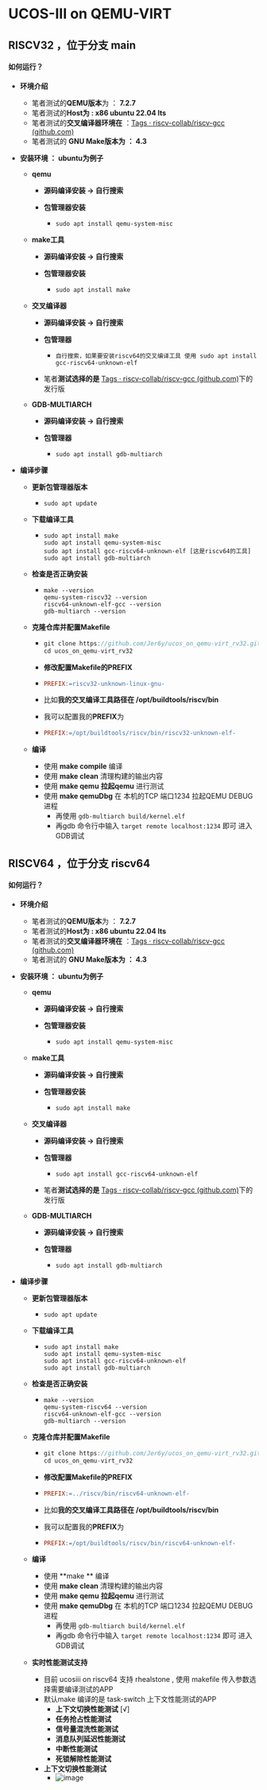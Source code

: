 # UCOS-III on QEMU-VIRT

## RISCV32 ，位于分支 main

#### 如何运行？

- **环境介绍**

  - 笔者测试的**QEMU版本**为 ：  **7.2.7**
  - 笔者测试的**Host为 : x86 ubuntu 22.04 lts**
  - 笔者测试的**交叉编译器环境在** ：[Tags · riscv-collab/riscv-gcc (github.com)](https://github.com/riscv-collab/riscv-gcc/tags)
  - 笔者测试的 **GNU Make版本为 ： 4.3**

- **安装环境 ： ubuntu为例子**

  - **qemu**

    - **源码编译安装 -> 自行搜索**

    - **包管理器安装**

      - ```shell
        sudo apt install qemu-system-misc
        ```

  - **make工具**

    - **源码编译安装 -> 自行搜索**

    - **包管理器安装**

      - ```shell
        sudo apt install make
        ```

  - **交叉编译器**

    - **源码编译安装 -> 自行搜索**

    - **包管理器**

      - ```shell
        自行搜索，如果要安装riscv64的交叉编译工具 使用 sudo apt install gcc-riscv64-unknown-elf 
        ```

    - 笔者**测试选择的是** [Tags · riscv-collab/riscv-gcc (github.com)](https://github.com/riscv-collab/riscv-gcc/tags)下的发行版

  - **GDB-MULTIARCH**

    - **源码编译安装 -> 自行搜索**

    - **包管理器**

      - ```shell
        sudo apt install gdb-multiarch
        ```

- **编译步骤**

  - **更新包管理器版本**

    - ```shell
      sudo apt update 
      ```

  - **下载编译工具**

    - ```shell
      sudo apt install make
      sudo apt install qemu-system-misc
      sudo apt install gcc-riscv64-unknown-elf [这是riscv64的工具]
      sudo apt install gdb-multiarch
      ```

  - **检查是否正确安装**

    - ```shell
      make --version
      qemu-system-riscv32 --version
      riscv64-unknown-elf-gcc --version
      gdb-multiarch --version
      ```

  - **克隆仓库并配置Makefile**

    - ```c
      git clone https://github.com/Jer6y/ucos_on_qemu-virt_rv32.git
      cd ucos_on_qemu-virt_rv32
      ```

    - **修改配置Makefile的PREFIX**

    - ```makefile
      PREFIX:=riscv32-unknown-linux-gnu-
      ```

    - 比如**我的交叉编译工具路径在 /opt/buildtools/riscv/bin**

    - 我可以配置我的**PREFIX**为

    - ```Makefile
      PREFIX:=/opt/buildtools/riscv/bin/riscv32-unknown-elf-
      ```

  - **编译**

    - 使用 **make compile** 编译
    - 使用 **make clean** 清理构建的输出内容
    - 使用 **make qemu** **拉起qemu** 进行测试
    - 使用 **make qemuDbg** 在 本机的TCP 端口1234 拉起QEMU DEBUG进程 
      - 再使用 `gdb-multiarch build/kernel.elf` 
      - 再gdb 命令行中输入 `target remote localhost:1234` 即可 进入GDB调试

## RISCV64 ，位于分支 riscv64

#### 如何运行？

- **环境介绍**

  - 笔者测试的**QEMU版本**为 ：  **7.2.7**
  - 笔者测试的**Host为 : x86 ubuntu 22.04 lts**
  - 笔者测试的**交叉编译器环境在** ：[Tags · riscv-collab/riscv-gcc (github.com)](https://github.com/riscv-collab/riscv-gcc/tags)
  - 笔者测试的 **GNU Make版本为 ： 4.3**

- **安装环境 ： ubuntu为例子**

  - **qemu**

    - **源码编译安装 -> 自行搜索**

    - **包管理器安装**

      - ```shell
        sudo apt install qemu-system-misc
        ```

  - **make工具**

    - **源码编译安装 -> 自行搜索**

    - **包管理器安装**

      - ```shell
        sudo apt install make
        ```

  - **交叉编译器**

    - **源码编译安装 -> 自行搜索**

    - **包管理器**

      - ```shell
        sudo apt install gcc-riscv64-unknown-elf 
        ```

    - 笔者**测试选择的是** [Tags · riscv-collab/riscv-gcc (github.com)](https://github.com/riscv-collab/riscv-gcc/tags)下的发行版

  - **GDB-MULTIARCH**

    - **源码编译安装 -> 自行搜索**

    - **包管理器**

      - ```shell
        sudo apt install gdb-multiarch
        ```

- **编译步骤**

  - **更新包管理器版本**

    - ```shell
      sudo apt update 
      ```

  - **下载编译工具**

    - ```shell
      sudo apt install make
      sudo apt install qemu-system-misc
      sudo apt install gcc-riscv64-unknown-elf
      sudo apt install gdb-multiarch
      ```

  - **检查是否正确安装**

    - ```shell
      make --version
      qemu-system-riscv64 --version
      riscv64-unknown-elf-gcc --version
      gdb-multiarch --version
      ```

  - **克隆仓库并配置Makefile**

    - ```c
      git clone https://github.com/Jer6y/ucos_on_qemu-virt_rv32.git
      cd ucos_on_qemu-virt_rv32
      ```

    - **修改配置Makefile的PREFIX**

    - ```makefile
      PREFIX:=../riscv/bin/riscv64-unknown-elf-
      ```

    - 比如**我的交叉编译工具路径在 /opt/buildtools/riscv/bin**

    - 我可以配置我的**PREFIX**为

    - ```Makefile
      PREFIX:=/opt/buildtools/riscv/bin/riscv64-unknown-elf-
      ```

  - **编译**

    - 使用 **make ** 编译
    - 使用 **make clean** 清理构建的输出内容
    - 使用 **make qemu** **拉起qemu** 进行测试
    - 使用 **make qemuDbg** 在 本机的TCP 端口1234 拉起QEMU DEBUG进程 
      - 再使用 `gdb-multiarch build/kernel.elf` 
      - 再gdb 命令行中输入 `target remote localhost:1234` 即可 进入GDB调试

  - **实时性能测试支持**

    - 目前 ucosiii on riscv64 支持 rhealstone , 使用 makefile 传入参数选择需要编译测试的APP
    - 默认make 编译的是 task-switch 上下文性能测试的APP
      - **上下文切换性能测试**			[√]
      - **任务抢占性能测试**
      - **信号量混洗性能测试**
      - **消息队列延迟性能测试**
      - **中断性能测试**
      - **死锁解除性能测试**
    - **上下文切换性能测试**
      - ![image](https://github.com/Jer6y/ucos_on_qemu-virt_rv32/assets/88422053/7bb089fe-7d5b-43b1-b092-b2aa31ec5219)
